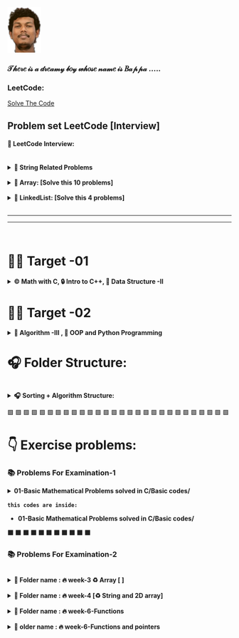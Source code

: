  ![Github Banner](bappa.png) 
### 𝒯𝒽𝑒𝓇𝑒 𝒾𝓈 𝒶 𝒹𝓇𝑒𝒶𝓂𝓎 𝒷𝑜𝓎 𝓌𝒽𝑜𝓈𝑒 𝓃𝒶𝓂𝑒 𝒾𝓈 𝐵𝒶𝓅𝓅𝒶 .....

### LeetCode:

[Solve The Code ](Crack_Interview.pdf)




## Problem set LeetCode [Interview]

<h4>👔 LeetCode Interview:</h4>
<br/>
<details>
<summary> <b>🥇 String Related Problems</b></summary>

- 1. [ 125. Valid Palindrome](https://leetcode.com/problems/valid-palindrome/description/)
        - [Solved Code ](https://github.com/bappasahabapi/Level-1-ProblemSet-div-3-/tree/main/LeetCode_JS_Classic/exercises/LC125_isPalindrome)
- 2. [5. Longest Palindrome](https://leetcode.com/problems/longest-palindromic-substring/description/)
- 3. [3. Longest Substring Without Repeating Characters](https://leetcode.com/problems/longest-substring-without-repeating-characters/description/) 

- 4. [242. Valid Anagram](https://leetcode.com/problems/valid-anagram/description/)
- 5. [49. Group Anagrams](https://leetcode.com/problems/group-anagrams/description/)
- 6. [20. Valid Parentheses](https://leetcode.com/problems/valid-parentheses/description/) [stack-easy]

</details>

<br/>
<details>
<summary> <b>🥇 Array: [Solve this 10 problems]</b></summary>


- [217. Contains Duplicate](https://leetcode.com/problems/contains-duplicate/description/)
- [238. Product of Array Except Self](https://leetcode.com/problems/product-of-array-except-self/description/)
- [11. Container With Most Water](https://leetcode.com/problems/container-with-most-water/description/)
- [121. Best Time to Buy and Sell Stock](https://leetcode.com/problems/best-time-to-buy-and-sell-stock/description/)
- [1. Two Sum](https://leetcode.com/problems/two-sum/description/)
- [15. Three Sum](https://leetcode.com/problems/3sum/description/)
- [53. Maximum Subarray](https://leetcode.com/problems/maximum-subarray/description/)
- [152. Maximum Product Subarray](https://leetcode.com/problems/maximum-product-subarray/description/)
- [153. Find Minimum in Rotated Sorted Array](https://leetcode.com/problems/find-minimum-in-rotated-sorted-array/description/)
- [33. Search in Rotated Sorted Array](https://leetcode.com/problems/search-in-rotated-sorted-array/description/)

</details>
</br>

<details>
<summary> <b>🥇 LinkedList: [Solve this 4 problems]</b></summary>


- [206. Reverse Linked List](https://leetcode.com/problems/reverse-linked-list/description/)
- [141. Linked List Cycle](https://leetcode.com/problems/linked-list-cycle/description/)
- [19. Remove Nth Node From End of List](https://leetcode.com/problems/remove-nth-node-from-end-of-list/description/)
- [21. Merge Two Sorted Lists](https://leetcode.com/problems/merge-two-sorted-lists/description/)


</details>
</br>

<hr>
<hr>

</br>

#    🚴‍♂️ Target -01

<details>

<summary> <b>©️ Math with C, 🔒 Intro to C++,  🔢 Data Structure -II</b></summary>

-  ✅ [Math For Programming ](https://github.com/bappasahabapi/Level-1-ProblemSet-div-3-/tree/main/01-Basic%20Mathematical%20Problems%20solved%20in%20C)
-  ✅ [Introduction to Programming Language](https://github.com/bappasahabapi/Level-1-ProblemSet-div-3-/tree/main/01-Introduction%20to%20Programming%20Language)
-  ✅ [Basic Data Structures and Problem Solving Part-II](https://github.com/bappasahabapi/Level-1-ProblemSet-div-3-/tree/main/02-Basic%20Data%20Structure-C%2B%2B)

    - 📁 [02-Basic Data Structure-C++](https://github.com/bappasahabapi/Level-1-ProblemSet-div-3-/tree/main/02-Basic%20Data%20Structure-C%2B%2B)
    
        - **https://visualgo.net/en/list** 
        - ♻️ [week-1-[C++_Introduction]](https://github.com/bappasahabapi/Level-1-ProblemSet-div-3-/tree/main/02-Basic%20Data%20Structure-C%2B%2B/week-1-%5BC%2B%2B_Introduction%5D/m-02-(Array-String-Function-Pointer)%20)
        - ♻️ [week-3-[Linked_List__&&__Merge-Sort]](https://github.com/bappasahabapi/Level-1-ProblemSet-div-3-/tree/main/02-Basic%20Data%20Structure-C%2B%2B/week-3)
        - ♻️ [week-4-[Linked_List]](https://github.com/bappasahabapi/Level-1-ProblemSet-div-3-/tree/main/02-Basic%20Data%20Structure-C%2B%2B/week-4-%5BLinked_List%5D)
        - ♻️ [week-5-[Time_Complexity_&&_Recursioin]](https://github.com/bappasahabapi/Level-1-ProblemSet-div-3-/tree/main/02-Basic%20Data%20Structure-C%2B%2B/week-5)
        - ♻️ [week-6-[Stack_&&_Queue]](https://github.com/bappasahabapi/Level-1-ProblemSet-div-3-/tree/main/02-Basic%20Data%20Structure-C%2B%2B/week-6-%5Bstack%2Bqueue%5D)

            - **https://visualgo.net/en/list**
            - 
        - 🎄🎄🎄🎄🎄 **Basic Data Structure C++** 

        📁  **Folder name :**

        - `🔘🔥 week-2-C++`

            - 2001-arrayOfSum
                
            - 2002-stringOperation
                

       - `🔘🔥 week-2-C++`

       - `🔘🔥 week-3-C++`

            - 01-Merge-sort.cpp
            - 02-Merge-sort.js
            - 03-**merge-sort-of-two-array**
            - 04-simple-merge
            - 05-solved-5
            - 10-Quick-sort
            - 11-Quick-sort-takes-user-input
            - 12-Quick-sort-non-increasing-order


    - `🔥𝗟𝗶𝗻𝗸𝗲𝗱 𝗟𝗶𝘀𝘁 🔥`

        01-structure-of-linked-list.cpp
        
        02-insert-in-head-linked-list.cpp
        
        03-traverse-linked-list.cpp
        
        04-searching-in-linked-list.cpp
        
        05-searching-all-possible-occurrence-linked-list.cpp


    -  `🔘🔥 week-4-C++`
        
    - `🔥𝗟𝗶𝗻𝗸𝗲𝗱 𝗟𝗶𝘀𝘁 [single linked list] 🔥`
        
        06-linkedList-length.cpp
        
        07-orderOf-1-length.cpp
        
        08-insert-at-any-index.cpp
        
        09-delete-at-head.cpp
        
        10-delete-at-any-node.cpp
        
        11-insert-after-a-value.cpp
        
        12-reverse-print.cpp
        
        14-structure.cpp
        
        15-insertion-at-head.cpp
        
        16-insertion-at-any-index.cpp
        
        17-deletion.cpp
        
        18-reverse.cpp
        

</details>

            
 #   🚴‍♂️ Target -02

<details>
<summary> <b>🔢 Algorithm -III , 🐍 OOP and Python Programming  </b></summary>

-  ✅ Introduction to Algorithms & Problem Solving Part - III [Due-to-week-6-M-22]
-  ✅ OOP and Python Programming [Due]
</details>






#    🎧 Folder Structure:
<br/>
<details>
<summary> <b>  🎧 Sorting + Algorithm Structure:  </b></summary>

[📂𝟎𝟎-𝐀𝐥𝐠𝐨𝐫𝐢𝐭𝐡𝐦 ](https://github.com/bappasahabapi/Level-1-ProblemSet-div-3-/tree/main/00-Algorithm)

        
-    📁 [01-Bubble-Sort-Related-Problems-And-Solved](https://github.com/bappasahabapi/Level-1-ProblemSet-div-3-/tree/main/00-Algorithm/01-Bubble-Sort-Related-Problems-And-Solved)
-    📁 [02-Merge-Sort-Related-Problems-And-Solved](https://github.com/bappasahabapi/Level-1-ProblemSet-div-3-/tree/main/00-Algorithm/02-Merge-Sort-Related-Problems-And-Solved)
-    📁 [03-Quick-Sort-Related-Problems-And-Solved]()
-    📁 [04-Linked-List](https://github.com/bappasahabapi/Level-1-ProblemSet-div-3-/tree/main/00-Algorithm/04-Linked-List)
</details>




<!-- ####   🟩Article Notes Link:
1. https://docs.google.com/document/d/1u8d4XLfxk5W4ACiBgVkqC1momYHdHRZgrou1N6Sgz0A/edit


#### ✅ ProblemSet-(1-6)-(14-19)
1. (1-6): https://drive.google.com/file/d/19-qgAqNXpuLgY6oY4QPBmoKqtE_vNzep/view
2. (14-19): https://drive.google.com/file/d/19qiYTA5ejQOQI5wYBZrLNe7PDjso1pQY/view
3. (20-25): https://docs.google.com/document/u/1/d/1RFLjO-nBodkEXXL12HQ27RfYlnPczybCdRWNGYw8aKI/mobilebasic?fbclid=IwAR2tu-XgBO-g5Zzf2kSiFlBDSkTr4UAo3kAK3-CA-35Dv-0nin11RJKuEYY
4. https://docs.google.com/document/d/1rUfHiFWn2MrPrzG4pOuwmjtJZ1dllCs-FKT-Zf5IuEc/edit
5. https://drive.google.com/file/d/1NrFWRtAhbUfqUJ5ehrBVC656k5WHynrl/view
6. https://drive.google.com/file/d/1X-TdJp5hRyvR3iWGXPS8N2YfhUbwZ6FK/view

####   ♻Some practising ProblemSet link:
1. https://www.w3resource.com/c-programming-exercises/conditional-statement/index.php -->

 🟩 🟩 🟩 🟩 🟩 🟩 🟩 🟩 🟩 🟩 🟩  🟩 🟩 🟩 🟩 🟩 🟩 🟩 🟩 🟩 🟩 🟩 🟩 🟩 🟩 🟩 🟩 🟩 

#   👇 Exercise problems:

### 📚 Problems For Examination-1

<details>

<summary><b>01-Basic Mathematical Problems solved in C/Basic codes/</b></summary>

1. hello word program-01
2. Even odd program-08
3. Find the large number-09
4. Find the larfe number and quality-10
5. Weight two even problem-11
6. <b>Weight two even and equal problem-12("watermelon codeforce")</b>
7. Addition and Subtraction based on even or odd input-13
8. Sum problems-200S
9. Type Casting-201
10. Sum double floating point number-202
11. Character data types-203
12. Arithmetic Operations-204
13. How can we take input from character-205
14. Tell the positive NegativEe Number-206
15. Tell the upper case and lower case of a character-207
16. Tell the vowel and consonant of a character-208
17. Find the biggest number from two inputs-14
18. Find the biggest number form three inputs-15
19. Check even or odd-16
20. Check grade system using if-else-17
21. Check three sides formed tringle or not-18
22. Domino Tight problem -20S
23. <b>Domino Tight problem -21</b>
24. <b>Fair Tournament Problem -22</b>
25. <b>Card maximum possible problwm-23</b>
26. <b>3n+1 odd even problem -24</b>
27. Print 1 to N program-401
28. Multiplication table -402
29. Multiplication table usiing additioin formulda -403
30. Multiplication table 1 to N -404C
31. Permutation problem of a,b,c -405
32. <b>Permutation problem simplified version -406</b>
33. <b>Factorial problem -25</b>
34. Summatio of N input passenger weight-26
35. <b>Choklet interesting problem -27<b>
  

</details>

`this codes are inside:` 
- **01-Basic Mathematical Problems solved in C/Basic codes/**

 🟩 🟩 🟩 🟩 🟩 🟩 🟩 🟩 🟩 🟩 🟩

  
  
  
### 📚 Problems For Examination-2
 
 <!-- ✅ Array retated problem set & solutions: https://docs.google.com/document/d/1JRYttO-7sTSy8tx6Xt5T5DtxCIgDCqSkAS5Q-6CVDqY/edit -->
 

</br>
 
<details>
<summary><b>🔘 Folder name : 🔥 week-3 ♻️ Array [ ] </b></summary>

♻️ Array

1. Simple array-601
2. How to take basic input and output of an array-602
3. How to take n th element input of an array-603
4. Find the max and min element of an array-604
5. <h3>Find the 2nd maximum element from an array-606</h3>
6. Find the 3rd maximum element from an array-607
7. Find the 4th maximum element from an array-608
8. <h3> Find the 2nd minimum element from an array-609</h3>
9. <h3> Find the unique and duplicate from an array -610</h3>
10. Count the number of odd or even prestent in the array-605
11. Find out the missing number from array element-CSES -1083
</details>
<br>


<details>
<summary><b>🔘 Folder name : 🔥 week-4 [♻️ String and 2D array] </b></summary>

♻️ String and 2D array
 
 1. Basic input output string -401
 2. Counting vowel and consonant from a string -402
 3. Small or Capital string -403
 4. Two dimentatonal array input output -404
 5. Two dimentational array i/o other way -405
 6. Checking diagonal or not primaray diagonal using matrix -406
 7. Checking secondary or not using matrix -407
 8. Checking scalar matrix or not -409
 9. Checking identity matrix or not -410
 10. 🐧 Selecton sotrt - 411
 11. 🐧 Bubble sort -412
 
 12. <h3>Codeforce: A beautiful matrix -263A</h3>
 13. <h3>Codeforce: Petya and string - </h3>
 14. <h3>Codeforce: String task -118A</h3>
 15. <h3>Codeforce: Way to long words -71A</h3>
 16. <h3>Codeforce: Word Capitalization -281A</h3>
  
 17.Magic matrix -413
 
 18.String reverse -414
 
 19. String reverse -415
 
 20.String concate -416
 
 21.String character to digit -418

 22.<h3>String Sorting usnig frequency array-417</h3> 

</details>
<br>




<details>
<summary><b> 🔘 Folder name : 🔥 week-6-Functions </b></summary>

<b> 0. write a function of sum -600</b>
<p> 1. write a function of sum -600</p>
<p> 2. Find gcd withouot function -602</p>
<b> 3. Find gcd using function-603</b>

<p> 4. Check prime or not using functon -604</p>
<p> 5. Facorial function -605</p>
<h3>6.Permutation Combination using factorial function -606</h3>

<h3>7.Magic Number using multiple conditon function-607</h3>
<p> 8. Vowel Checking  function -608</p>
<p> 9. Sum of Array function -609</p>
<p> 10. GCM and LCN  function -610</p>


</details>
</br>


<details>
<summary><b> 🔘 older name : 🔥 week-6-Functions and pointers </b></summary>

<p> 1. Warning print function -700</p>
<p> 2. N times test case function -701</p>
<p> 3. Taking radius function -702</p>
<p> 4. Factorial function -703</p>
<p> 5.pointer memory address print -704</p>
<p> 6. Pointers of pointers -705</p>
<p> 7. Swap function using pointer -707</p>
</details>



